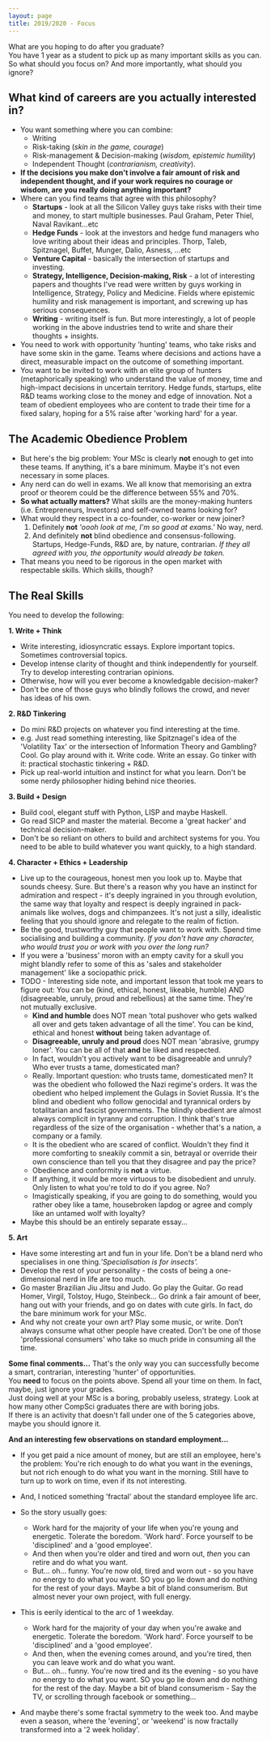 ```yaml
---
layout: page
title: 2019/2020 - Focus
---
```


<p class="message">
  What are you hoping to do after you graduate? <br>
  You have 1 year as a student to pick up as many important skills as you can.<br>
  So what should you focus on? And more importantly, what should you ignore?
</p>


## What kind of careers are you actually interested in?
* You want something where you can combine: 
    - Writing
    - Risk-taking (*skin in the game, courage*)
    - Risk-management & Decision-making (*wisdom, epistemic humility*) 
    - Independent Thought (*contrarianism, creativity*).
* **If the decisions you make don't involve a fair amount of risk and independent thought, and if your work requires no courage or wisdom, are you really doing anything important?** 
* Where can you find teams that agree with this philosophy?
    - **Startups** - look at all the Silicon Valley guys take risks with their time and money, to start multiple businesses. Paul Graham, Peter Thiel, Naval Ravikant...etc
    - **Hedge Funds** - look at the investors and hedge fund managers who love writing about their ideas and principles. Thorp, Taleb, Spitznagel, Buffet, Munger, Dalio, Asness, ...etc
    - **Venture Capital** - basically the intersection of startups and investing.
    - **Strategy, Intelligence, Decision-making, Risk** - a lot of interesting papers and thoughts I've read were written by guys working in Intelligence, Strategy, Policy and Medicine. Fields where epistemic humility and risk management is important, and screwing up has serious consequences.
    - **Writing** - writing itself is fun. But more interestingly, a lot of people working in the above industries tend to write and share their thoughts + insights.  
* You need to work with opportunity 'hunting' teams, who take risks and have some skin in the game. Teams where decisions and actions have a direct, measurable impact on the outcome of something important.
* You want to be invited to work with an elite group of hunters (metaphorically speaking) who understand the value of money, time and high-impact decisions in uncertain territory. Hedge funds, startups, elite R&D teams working close to the money and edge of innovation. Not a team of obedient employees who are content to trade their time for a fixed salary, hoping for a 5% raise after 'working hard' for a year. 


## The Academic Obedience Problem
* But here's the big problem: Your MSc is clearly **not** enough to get into these teams. If anything, it's a bare minimum. Maybe it's not even necessary in some places.
* Any nerd can do well in exams. We all know that memorising an extra proof or theorem could be the difference between 55% and 70%.
* **So what actually matters?** What skills are the money-making hunters (i.e. Entrepreneurs, Investors) and self-owned teams looking for?
* What would they respect in a co-founder, co-worker or new joiner? 
    1. Definitely **not** *'oooh look at me, I'm so good at exams.'* No way, nerd.
    2. And definitely **not** blind obedience and consensus-following. Startups, Hedge-Funds, R&D are, by nature, contrarian. *If they all agreed with you, the opportunity would already be taken.*
* That means you need to be rigorous in the open market with respectable skills. Which skills, though?

## The Real Skills
You need to develop the following:


**1. Write + Think**
* Write interesting, idiosyncratic essays. Explore important topics. Sometimes controversial topics.
* Develop intense clarity of thought and think independently for yourself. Try to develop interesting contrarian opinions.
* Otherwise, how will you ever become a knowledgable decision-maker? 
* Don't be one of those guys who blindly follows the crowd, and never has ideas of his own.

**2. R&D Tinkering**
* Do mini R&D projects on whatever you find interesting at the time.
* e.g. Just read something interesting, like Spitznagel's idea of the 'Volatility Tax' or the intersection of Information Theory and Gambling? Cool. Go play around with it. Write code. Write an essay. Go tinker with it: practical stochastic tinkering + R&D.
* Pick up real-world intuition and instinct for what you learn. Don't be some nerdy philosopher hiding behind nice theories.

**3. Build + Design**
* Build cool, elegant stuff with Python, LISP and maybe Haskell. 
* Go read SICP and master the material. Become a 'great hacker' and technical decision-maker.
* Don't be so reliant on others to build and architect systems for you. You need to be able to build whatever you want quickly, to a high standard.

**4. Character + Ethics + Leadership**
* Live up to the courageous, honest men you look up to. Maybe that sounds cheesy. Sure. But there's a reason why you have an instinct for admiration and respect - it's deeply ingrained in you through evolution, the same way that loyalty and respect is deeply ingrained in pack-animals like wolves, dogs and chimpanzees. It's not just a silly, idealistic feeling that you should ignore and relegate to the realm of fiction. 
* Be the good, trustworthy guy that people want to work with. Spend time socialising and building a community. *If you don't have any character, who would trust you or work with you over the long run?*
* If you were a 'business' moron with an empty cavity for a skull you might blandly refer to some of this as 'sales and stakeholder management' like a sociopathic prick. 
* TODO - Interesting side note, and important lesson that took me years to figure out: You can be (kind, ethical, honest, likeable, humble) AND (disagreeable, unruly, proud and rebellious) at the same time. They're not mutually exclusive.
    - **Kind and humble** does NOT mean 'total pushover who gets walked all over and gets taken advantage of all the time'. You can be kind, ethical and honest **without** being taken advantage of.
    - **Disagreeable, unruly and proud** does NOT mean 'abrasive, grumpy loner'. You can be all of that **and** be liked and respected.
    - In fact, wouldn't you actively want to be disagreeable and unruly? Who ever trusts a tame, domesticated man?
    - Really. Important question: who trusts tame, domesticated men?  It was the obedient who followed the Nazi regime's orders. It was the obedient who helped implement the Gulags in Soviet Russia. It's the blind and obedient who follow genocidal and tyrannical orders by totalitarian and fascist governments. The blindly obedient are almost always complicit in tyranny and corruption. I think that's true regardless of the size of the organisation - whether that's a nation, a company or a family.
    - It is the obedient who are scared of conflict. Wouldn't they find it more comforting to sneakily commit a sin, betrayal or override their own conscience than tell you that they disagree and pay the price? 
    - Obedience and conformity is **not** a virtue. 
    - If anything, it would be more virtuous to be disobedient and unruly. Only listen to what you're told to do if you agree. No? 
    - Imagistically speaking, if you are going to do something, would you rather obey like a tame, housebroken lapdog or agree and comply like an untamed wolf with loyalty?
* Maybe this should be an entirely separate essay...

**5. Art**
* Have some interesting art and fun in your life. Don't be a bland nerd who specialises in one thing.*'Specialisation is for insects'.*
* Develop the rest of your personality - the costs of being a one-dimensional nerd in life are too much. 
* Go master Brazilian Jiu Jitsu and Judo. Go play the Guitar. Go read Homer, Virgil, Tolstoy, Hugo, Steinbeck... Go drink a fair amount of beer, hang out with your friends, and go on dates with cute girls. In fact, do the bare minimum work for your MSc.
* And why not create your own art? Play some music, or write. Don’t always consume what other people have created. Don't be one of those 'professional consumers' who take so much pride in consuming all the time. 


**Some final comments...**
That's the only way you can successfully become a smart, contrarian, interesting 'hunter' of opportunities.<br>
You **need** to focus on the points above. Spend all your time on them. In fact, maybe, just ignore your grades. <br>
Just doing well at your MSc is a boring, probably useless, strategy. Look at how many other CompSci graduates there are with boring jobs. <br>
If there is an activity that doesn't fall under one of the 5 categories above, maybe you should ignore it. 



**And an interesting few observations on standard employment...**
* If you get paid a nice amount of money, but are still an employee, here's the problem: You're rich enough to do what you want in the evenings, but not rich enough to do what you want in the morning. Still have to turn up to work on time, even if its not interesting.

* And, I noticed something 'fractal' about the standard employee life arc.
* So the story usually goes:
    - Work hard for the majority of your life when you're young and energetic. Tolerate the boredom. 'Work hard'. Force yourself to be 'disciplined' and a 'good employee'.
    - And then when you're older and tired and worn out, *then* you can retire and do what you want.
    - But... oh... funny. You're now old, tired and worn out - so you have *no* energy to do what you want. SO you go lie down and do nothing for the rest of your days. Maybe a bit of bland consumerism. But almost never your own project, with full energy.

* This is eerily identical to the arc of 1 weekday.
	- Work hard for the majority of your day when you're awake and energetic. Tolerate the boredom. 'Work hard'. Force yourself to be 'disciplined' and a 'good employee'.
	- And then, when the evening comes around, and you're tired, then you can leave work and do what you want.
	- But... oh... funny. You're now tired and its the evening - so you have *no* energy to do what you want. SO you go lie down and do nothing for the rest of the day. Maybe a bit of bland consumerism - Say the TV, or scrolling through facebook or something...

* And maybe there's some fractal symmetry to the week too. And maybe even a season, where the 'evening', or 'weekend' is now fractally transformed into a '2 week holiday'. 
